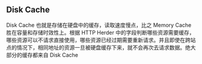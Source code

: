 
## Disk Cache
Disk Cache 也就是存储在硬盘中的缓存，读取速度慢点，比之 Memory Cache 胜在容量和存储时效性上。根据 HTTP Herder 中的字段判断哪些资源需要缓存，哪些资源可以不请求直接使用，哪些资源已经过期需要重新请求。并且即使在跨站点的情况下，相同地址的资源一旦被硬盘缓存下来，就不会再次去请求数据。绝大部分的缓存都来自 Disk Cache
